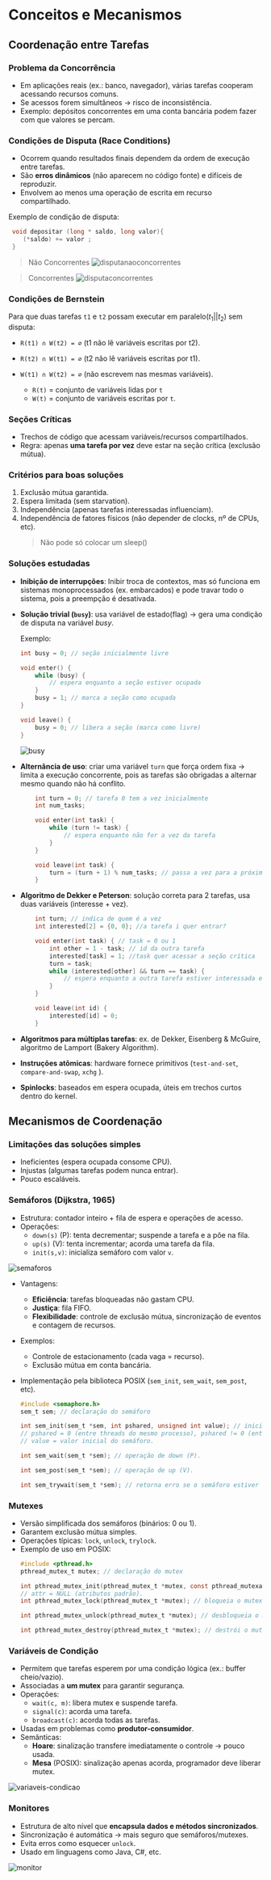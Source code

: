 # Conceitos e Mecanismos

## Coordenação entre Tarefas

### Problema da Concorrência
- Em aplicações reais (ex.: banco, navegador), várias tarefas cooperam acessando recursos comuns.  
- Se acessos forem simultâneos → risco de inconsistência.  
- Exemplo: depósitos concorrentes em uma conta bancária podem fazer com que valores se percam.  

### Condições de Disputa (Race Conditions)
- Ocorrem quando resultados finais dependem da ordem de execução entre tarefas.  
- São **erros dinâmicos** (não aparecem no código fonte) e difíceis de reproduzir.
- Envolvem ao menos uma operação de escrita em recurso compartilhado.



Exemplo de condição de disputa:
```C
 void depositar (long * saldo, long valor){
    (*saldo) += valor ;
 }
```
> Não Concorrentes
![disputanaoconcorrentes](image.png)

> Concorrentes
![disputaconcorrentes](image-1.png)



### Condições de Bernstein
Para que duas tarefas `t1` e `t2` possam executar em paralelo($t_1 || t_2$) sem disputa:
- `R(t1) ∩ W(t2) = ∅` (t1 não lê variáveis escritas por t2).  
- `R(t2) ∩ W(t1) = ∅` (t2 não lê variáveis escritas por t1).  
- `W(t1) ∩ W(t2) = ∅` (não escrevem nas mesmas variáveis).  

    - `R(t)` = conjunto de variáveis lidas por `t`
    - `W(t)` = conjunto de variáveis escritas por `t`.
### Seções Críticas
- Trechos de código que acessam variáveis/recursos compartilhados.  
- Regra: apenas **uma tarefa por vez** deve estar na seção crítica (exclusão mútua).  

### Critérios para boas soluções
1. Exclusão mútua garantida.  
2. Espera limitada (sem starvation).  
3. Independência (apenas tarefas interessadas influenciam).  
4. Independência de fatores físicos (não depender de clocks, nº de CPUs, etc).  
    >Não pode só colocar um sleep()

### Soluções estudadas
- **Inibição de interrupções**: Inibir troca de contextos, mas só funciona em sistemas monoprocessados (ex. embarcados) e pode travar todo o sistema, pois a preempção é desativada.


- **Solução trivial (`busy`)**: usa variável de estado(flag) → gera uma condição de disputa na variável _busy_.

    Exemplo:

    ```c
    int busy = 0; // seção inicialmente livre

    void enter() {
        while (busy) {
            // espera enquanto a seção estiver ocupada
        }
        busy = 1; // marca a seção como ocupada
    }

    void leave() {
        busy = 0; // libera a seção (marca como livre)
    }
    ```

    ![busy](image-2.png)


- **Alternância de uso**: criar uma variável `turn` que força ordem fixa → limita a execução concorrente, pois as tarefas são obrigadas a alternar mesmo quando não há conflito.

    ```c
        int turn = 0; // tarefa 0 tem a vez inicialmente
        int num_tasks;

        void enter(int task) {
            while (turn != task) {
                // espera enquanto não for a vez da tarefa
            }
        }

        void leave(int task) {
            turn = (turn + 1) % num_tasks; // passa a vez para a próxima tarefa
        }
    ```


- **Algoritmo de Dekker e Peterson**: solução correta para 2 tarefas, usa duas variáveis (interesse + vez).

    ```c
        int turn; // indica de quem é a vez
        int interested[2] = {0, 0}; //a tarefa i quer entrar?

        void enter(int task) { // task = 0 ou 1
            int other = 1 - task; // id da outra tarefa
            interested[task] = 1; //task quer acessar a seção crítica
            turn = task;
            while (interested[other] && turn == task) {
                // espera enquanto a outra tarefa estiver interessada e for a vez dela
            }
        }

        void leave(int id) {
            interested[id] = 0;
        }

    ```

- **Algoritmos para múltiplas tarefas**: ex. de Dekker, Eisenberg & McGuire, algoritmo de Lamport (Bakery Algorithm).

- **Instruções atômicas**: hardware fornece primitivos (`test-and-set`, `compare-and-swap`, `xchg` ).

- **Spinlocks**: baseados em espera ocupada, úteis em trechos curtos dentro do kernel.  


## Mecanismos de Coordenação

### Limitações das soluções simples
- Ineficientes (espera ocupada consome CPU).  
- Injustas (algumas tarefas podem nunca entrar).  
- Pouco escaláveis.  

### Semáforos (Dijkstra, 1965)
- Estrutura: contador inteiro + fila de espera e operações de acesso.  
- Operações:
  - `down(s)` (P): tenta decrementar; suspende a tarefa e a põe na fila.  
  - `up(s)` (V): tenta incrementar; acorda uma tarefa da fila.  
  - `init(s,v)`: inicializa semáforo com valor `v`. 

![semaforos](image-3.png)


- Vantagens:
  - **Eficiência**: tarefas bloqueadas não gastam CPU.  
  - **Justiça**: fila FIFO.  
  - **Flexibilidade**: controle de exclusão mútua, sincronização de eventos e contagem de recursos.  
- Exemplos:  
  - Controle de estacionamento (cada vaga = recurso).  
  - Exclusão mútua em conta bancária.  

- Implementação pela biblioteca POSIX (`sem_init`, `sem_wait`, `sem_post`, etc).
    ```C
    #include <semaphore.h>
    sem_t sem; // declaração do semáforo

    int sem_init(sem_t *sem, int pshared, unsigned int value); // inicializa o semáforo.
    // pshared = 0 (entre threads do mesmo processo), pshared != 0 (entre processos diferentes)
    // value = valor inicial do semáforo.

    int sem_wait(sem_t *sem); // operação de down (P).

    int sem_post(sem_t *sem); // operação de up (V).

    int sem_trywait(sem_t *sem); // retorna erro se o semáforo estiver ocupado.

    ```

### Mutexes
- Versão simplificada dos semáforos (binários: 0 ou 1).    
- Garantem exclusão mútua simples. 
- Operações típicas: `lock`, `unlock`, `trylock`.  
- Exemplo de uso em POSIX:
    ```C
    #include <pthread.h>
    pthread_mutex_t mutex; // declaração do mutex

    int pthread_mutex_init(pthread_mutex_t *mutex, const pthread_mutexattr_t *attr); // inicializa o mutex.
    // attr = NULL (atributos padrão).
    int pthread_mutex_lock(pthread_mutex_t *mutex); // bloqueia o mutex (entra na seção crítica).

    int pthread_mutex_unlock(pthread_mutex_t *mutex); // desbloqueia o mutex (sai da seção crítica).

    int pthread_mutex_destroy(pthread_mutex_t *mutex); // destrói o mutex.
    ```

### Variáveis de Condição
- Permitem que tarefas esperem por uma condição lógica (ex.: buffer cheio/vazio).  
- Associadas a **um mutex** para garantir segurança.  
- Operações:  
  - `wait(c, m)`: libera mutex e suspende tarefa.  
  - `signal(c)`: acorda uma tarefa.  
  - `broadcast(c)`: acorda todas as tarefas.  
- Usadas em problemas como **produtor-consumidor**.  
- Semânticas:
  - **Hoare**: sinalização transfere imediatamente o controle → pouco usada.  
  - **Mesa** (POSIX): sinalização apenas acorda, programador deve liberar mutex.  

![variaveis-condicao](image-4.png)

### Monitores
- Estrutura de alto nível que **encapsula dados e métodos sincronizados**.  
- Sincronização é automática → mais seguro que semáforos/mutexes.  
- Evita erros como esquecer `unlock`.  
- Usado em linguagens como Java, C#, etc.  

![monitor](image-5.png)


